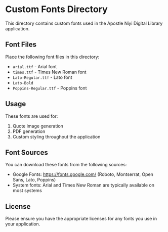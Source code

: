 # Custom Fonts Directory

This directory contains custom fonts used in the Apostle Niyi Digital Library application.

## Font Files

Place the following font files in this directory:

- `arial.ttf` - Arial font
- `times.ttf` - Times New Roman font
- `Lato-Regular.ttf` - Lato font
- `Lato-Bold`
- `Poppins-Regular.ttf` - Poppins font

## Usage

These fonts are used for:

1. Quote image generation
2. PDF generation
3. Custom styling throughout the application

## Font Sources

You can download these fonts from the following sources:

- Google Fonts: https://fonts.google.com/ (Roboto, Montserrat, Open Sans, Lato, Poppins)
- System fonts: Arial and Times New Roman are typically available on most systems

## License

Please ensure you have the appropriate licenses for any fonts you use in your application.